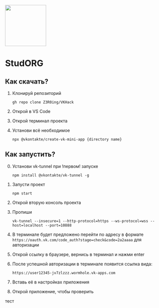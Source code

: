 [<img width="134" src="https://vk.com/images/apps/mini_apps/vk_mini_apps_logo.svg">](https://vk.com/services)

# StudORG

## Как скачать?

1. Клонируй репозиторий

   `gh repo clone Z3R0ing/VKHack`

2. Открой в VS Code

3. Открой терминал проекта

4. Установи всё необходимое

   `npx @vkontakte/create-vk-mini-app {directory name}`

## Как запустить?

0. Установи vk-tunnel при !первом! запуске

   `npm install @vkontakte/vk-tunnel -g`

1. Запусти проект

   `npm start`

2. Открой вторую консоль проекта

3. Пропиши

   `vk-tunnel --insecure=1 --http-protocol=https --ws-protocol=wss --host=localhost --port=10888`

4. В терминале будет предложено перейти по адресу в формате
`https://oauth.vk.com/code_auth?stage=check&code=2a2aaaa` 
для авторизации

5. Открой ссылку в браузере, вернись в терминал и нажми enter

6. После успешной авторизации в терминале появится ссылка вида:

   `https://user12345-jv7zlzzz.wormhole.vk-apps.com`

7. Вставь её в настройках приложения

8. Открой приложение, чтобы проверить


тест
